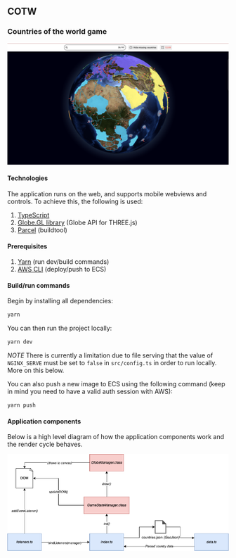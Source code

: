 ## COTW
### Countries of the world game

![COTW Game](public/screengrab.png "COTW Game")

#### Technologies

The application runs on the web, and supports mobile webviews and controls. To achieve this, the following is used:

1. [TypeScript](https://www.typescriptlang.org/)
2. [Globe.GL library](https://globe.gl/) (Globe API for THREE.js)
3. [Parcel](https://parceljs.org/) (buildtool)

#### Prerequisites

1. [Yarn](https://yarnpkg.com/) (run dev/build commands)
2. [AWS CLI](https://aws.amazon.com/cli/) (deploy/push to ECS)

#### Build/run commands

Begin by installing all dependencies:

```sh
yarn
```

You can then run the project locally:

```sh
yarn dev
```

*NOTE* There is currently a limitation due to file serving that the value of `NGINX_SERVE` must be set to `false` in `src/config.ts`
in order to run locally. More on this below.

You can also push a new image to ECS using the following command (keep in mind you need to have a valid auth session with AWS):

```sh
yarn push
```

#### Application components

Below is a high level diagram of how the application components work and the render cycle behaves.

![Application components](public/appcomp.png "Application components")